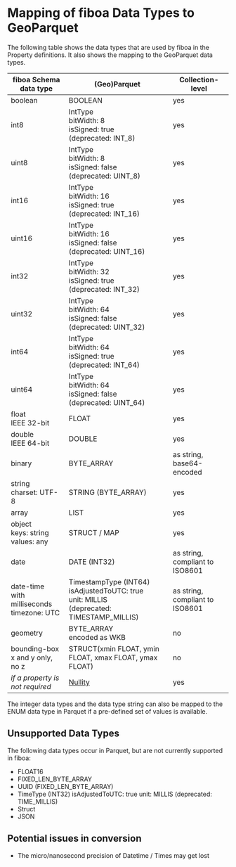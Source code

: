 # Mapping of fiboa Data Types to GeoParquet

The following table shows the data types that are used by fiboa in the Property definitions.
It also shows the mapping to the GeoParquet data types.

| fiboa Schema data type                              | (Geo)Parquet                                                 | Collection-level                |
| --------------------------------------------------- | ------------------------------------------------------------ | ------------------------------- |
| boolean                                             | BOOLEAN                                                      | yes                             |
| int8                                                | IntType<br />bitWidth: 8<br />isSigned: true<br />(deprecated: INT_8) | yes                             |
| uint8                                               | IntType<br />bitWidth: 8<br />isSigned: false<br />(deprecated: UINT_8) | yes                             |
| int16                                               | IntType<br />bitWidth: 16<br />isSigned: true<br />(deprecated: INT_16) | yes                             |
| uint16                                              | IntType<br />bitWidth: 16<br />isSigned: false<br />(deprecated: UINT_16) | yes                             |
| int32                                               | IntType<br />bitWidth: 32<br />isSigned: true<br />(deprecated: INT_32) | yes                             |
| uint32                                              | IntType<br />bitWidth: 64<br />isSigned: false<br />(deprecated: UINT_32) | yes                             |
| int64                                               | IntType<br />bitWidth: 64<br />isSigned: true<br />(deprecated: INT_64) | yes                             |
| uint64                                              | IntType<br />bitWidth: 64<br />isSigned: false<br />(deprecated: UINT_64) | yes                             |
| float<br />IEEE 32-bit                              | FLOAT                                                        | yes                             |
| double<br />IEEE 64-bit                             | DOUBLE                                                       | yes                             |
| binary                                              | BYTE_ARRAY                                                   | as string, base64-encoded       |
| string<br />charset: UTF-8                          | STRING (BYTE_ARRAY)                                          | yes                             |
| array                                               | LIST                                                         | yes                             |
| object<br />keys: string<br />values: any           | STRUCT / MAP                                                 | yes                             |
| date                                                | DATE (INT32)                                                 | as string, compliant to ISO8601 |
| date-time<br />with milliseconds<br />timezone: UTC | TimestampType (INT64)<br />isAdjustedToUTC: true<br />unit:  MILLIS<br />(deprecated: TIMESTAMP_MILLIS) | as string, compliant to ISO8601 |
| geometry                                            | BYTE_ARRAY<br />encoded as WKB                               | no                              |
| bounding-box<br />x and y only, no z                | STRUCT(xmin FLOAT, ymin FLOAT, xmax FLOAT, ymax FLOAT)       | no                              |
| *if a property is not required*                     | [Nullity](https://parquet.apache.org/docs/file-format/nulls/) | yes                             |

The integer data types and the data type string can also be mapped to the ENUM data type in Parquet
if a pre-defined set of values is available.

## Unsupported Data Types

The following data types occur in Parquet, but are not currently supported in fiboa:

- FLOAT16
- FIXED_LEN_BYTE_ARRAY
- UUID (FIXED_LEN_BYTE_ARRAY)
- TimeType (INT32)
  isAdjustedToUTC: true
  unit: MILLIS
  (deprecated: TIME_MILLIS)
- Struct
- JSON

## Potential issues in conversion

- The micro/nanosecond precision of Datetime / Times may get lost
